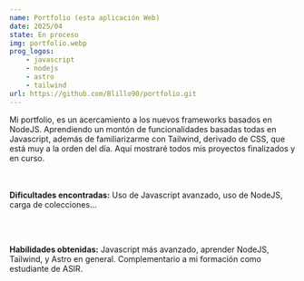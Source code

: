 ```yaml
---
name: Portfolio (esta aplicación Web)
date: 2025/04
state: En proceso
img: portfolio.webp
prog_logos: 
    - javascript
    - nodejs
    - astro
    - tailwind
url: https://github.com/Blillo90/portfolio.git
---
```


Mi portfolio, es un acercamiento a los nuevos frameworks basados en NodeJS. Aprendiendo un montón de funcionalidades basadas todas en Javascript, además de familiarizarme con Tailwind, derivado de CSS, que está muy a la orden del día. Aquí mostraré todos mis proyectos finalizados y en curso.
<br />
<br />
<br />


**Dificultades encontradas:** Uso de Javascript avanzado, uso de NodeJS, carga de colecciones...

<br />
<br />

**Habilidades obtenidas:** Javascript más avanzado, aprender NodeJS, Tailwind, y Astro en general. Complementario a mi formación como estudiante de ASIR.